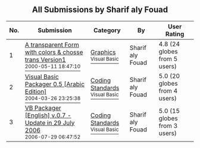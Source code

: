 ﻿<div align="center">

## All Submissions by Sharif aly Fouad

</div>

No.  | Submission | Category | By   | User Rating
---- | ---------- | -------- | ---- | -----------
1 | [A transparent Form with colors &amp; chosse trans Version1<br /><sup>2000-05-11 18:47:10</sup>](https://github.com/Planet-Source-Code/sharif-aly-fouad-a-transparent-form-with-colors-amp-chosse-trans-version1__1-50415) | [Graphics<br /><sup>Visual Basic</sup>](../ByCategory/graphics__1-46.md) | Sharif aly Fouad | 4.8 (24 globes from 5 users)
2 | [Visual Basic Packager 0\.5 \[Arabic Edition\]<br /><sup>2004-03-26 23:25:38</sup>](https://github.com/Planet-Source-Code/sharif-aly-fouad-visual-basic-packager-0-5-arabic-edition__1-60482) | [Coding Standards<br /><sup>Visual Basic</sup>](../ByCategory/coding-standards__1-43.md) | Sharif aly Fouad | 5.0 (20 globes from 4 users)
3 | [VB Packager \[English\] v\.0\.7 \- Update in 29 July 2006<br /><sup>2006-07-29 06:47:52</sup>](https://github.com/Planet-Source-Code/sharif-aly-fouad-vb-packager-english-v-0-7-update-in-29-july-2006__1-61388) | [Coding Standards<br /><sup>Visual Basic</sup>](../ByCategory/coding-standards__1-43.md) | Sharif aly Fouad | 5.0 (15 globes from 3 users)
